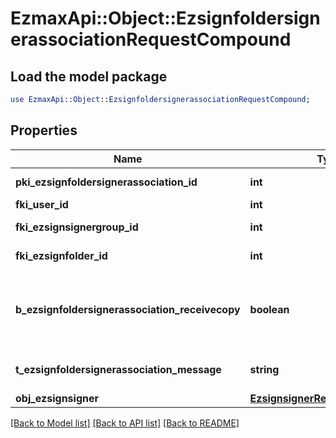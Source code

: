 # EzmaxApi::Object::EzsignfoldersignerassociationRequestCompound

## Load the model package
```perl
use EzmaxApi::Object::EzsignfoldersignerassociationRequestCompound;
```

## Properties
Name | Type | Description | Notes
------------ | ------------- | ------------- | -------------
**pki_ezsignfoldersignerassociation_id** | **int** | The unique ID of the Ezsignfoldersignerassociation | [optional] 
**fki_user_id** | **int** | The unique ID of the User | [optional] 
**fki_ezsignsignergroup_id** | **int** | The unique ID of the Ezsignsignergroup | [optional] 
**fki_ezsignfolder_id** | **int** | The unique ID of the Ezsignfolder | 
**b_ezsignfoldersignerassociation_receivecopy** | **boolean** | If this flag is true. The signatory will receive a copy of every signed Ezsigndocument even if it ain&#39;t required to sign the document. | [optional] 
**t_ezsignfoldersignerassociation_message** | **string** | A custom text message that will be added to the email sent. | [optional] 
**obj_ezsignsigner** | [**EzsignsignerRequestCompound**](EzsignsignerRequestCompound.md) |  | [optional] 

[[Back to Model list]](../README.md#documentation-for-models) [[Back to API list]](../README.md#documentation-for-api-endpoints) [[Back to README]](../README.md)


